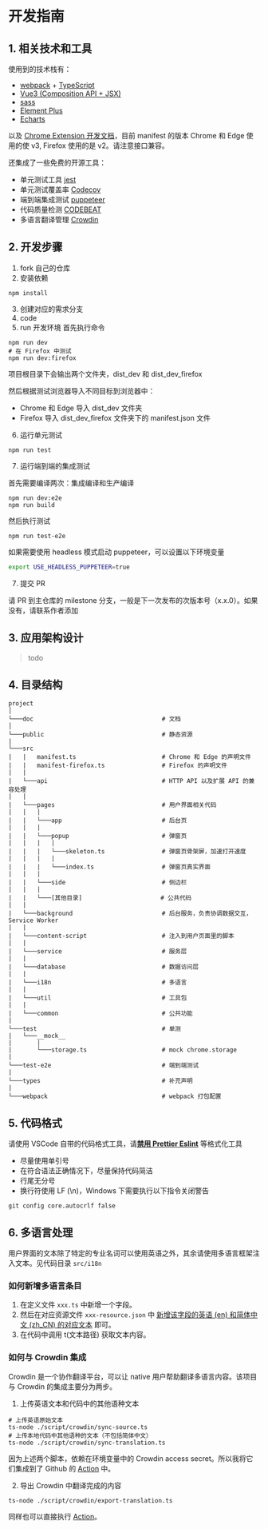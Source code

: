 # 开发指南

## 1. 相关技术和工具

使用到的技术栈有：

-   [webpack](https://github.com/webpack/webpack) + [TypeScript](https://github.com/microsoft/TypeScript)
-   [Vue3 (Composition API + JSX)](<https://vuejs.org/api/#:~:text=defineCustomElement()-,Composition%20API,-setup()>)
-   [sass](https://github.com/sass/sass)
-   [Element Plus](https://element-plus.gitee.io/)
-   [Echarts](https://github.com/apache/echarts)

以及 [Chrome Extension 开发文档](https://developer.chrome.com/docs/webstore/)，目前 manifest 的版本 Chrome 和 Edge 使用的使 v3, Firefox 使用的是 v2。请注意接口兼容。

还集成了一些免费的开源工具：

-   单元测试工具 [jest](https://jestjs.io/docs/getting-started)
-   单元测试覆盖率 [Codecov](https://app.codecov.io/gh/sheepzh/timer)
-   端到端集成测试 [puppeteer](https://developer.chrome.com/docs/extensions/how-to/test/puppeteer)
-   代码质量检测 [CODEBEAT](https://codebeat.co/projects/github-com-sheepzh-timer-main)
-   多语言翻译管理 [Crowdin](https://crowdin.com/project/timer-chrome-edge-firefox)

## 2. 开发步骤

1. fork 自己的仓库
2. 安装依赖

```shell
npm install
```

3. 创建对应的需求分支
4. code
5. run 开发环境
   首先执行命令

```shell
npm run dev
# 在 Firefox 中测试
npm run dev:firefox
```

项目根目录下会输出两个文件夹，dist_dev 和 dist_dev_firefox

然后根据测试浏览器导入不同目标到浏览器中：

-   Chrome 和 Edge 导入 dist_dev 文件夹
-   Firefox 导入 dist_dev_firefox 文件夹下的 manifest.json 文件

6. 运行单元测试

```shell
npm run test
```

7. 运行端到端的集成测试

首先需要编译两次：集成编译和生产编译

```shell
npm run dev:e2e
npm run build
```

然后执行测试

```shell
npm run test-e2e
```

如果需要使用 headless 模式启动 puppeteer，可以设置以下环境变量

```bash
export USE_HEADLESS_PUPPETEER=true
```

7. 提交 PR

请 PR 到主仓库的 milestone 分支，一般是下一次发布的次版本号（x.x.0）。如果没有，请联系作者添加

## 3. 应用架构设计

> todo

## 4. 目录结构

```plain
project
│
└───doc                                    # 文档
│
└───public                                 # 静态资源
|
└───src
|   |   manifest.ts                        # Chrome 和 Edge 的声明文件
|   |   manifest-firefox.ts                # Firefox 的声明文件
|   |
|   └───api                                # HTTP API 以及扩展 API 的兼容处理
|   |
|   └───pages                              # 用户界面相关代码
|   |   |
|   |   └───app                            # 后台页
|   |   |
|   |   └───popup                          # 弹窗页
|   |   |   |
|   |   |   └───skeleton.ts                # 弹窗页骨架屏，加速打开速度
|   |   |   |
|   |   |   └───index.ts                   # 弹窗页真实界面
|   |   |
|   |   └───side                           # 侧边栏
|   |   |
|   |   └───[其他目录]                      # 公共代码
|   |
|   └───background                         # 后台服务，负责协调数据交互，Service Worker
|   |
|   └───content-script                     # 注入到用户页面里的脚本
|   |
|   └───service                            # 服务层
|   |
|   └───database                           # 数据访问层
|   |
|   └───i18n                               # 多语言
|   |
|   └───util                               # 工具包
|   |
|   └───common                             # 公共功能
|
└───test                                   # 单测
|   └───__mock__
|       |
|       └───storage.ts                     # mock chrome.storage
|
└───test-e2e                               # 端到端测试
|
└───types                                  # 补充声明
|
└───webpack                                # webpack 打包配置

```

## 5. 代码格式

请使用 VSCode 自带的代码格式工具，请<u>**禁用 Prettier Eslint**</u> 等格式化工具

-   尽量使用单引号
-   在符合语法正确情况下，尽量保持代码简洁
-   行尾无分号
-   换行符使用 LF (\n)，Windows 下需要执行以下指令关闭警告

```
git config core.autocrlf false
```

## 6. 多语言处理

用户界面的文本除了特定的专业名词可以使用英语之外，其余请使用多语言框架注入文本。见代码目录 `src/i18n`

### 如何新增多语言条目

1. 在定义文件 `xxx.ts` 中新增一个字段。
2. 然后在对应资源文件 `xxx-resource.json` 中 <u>新增该字段的英语 (en) 和简体中文 (zh_CN) 的对应文本</u> 即可。
3. 在代码中调用 t(文本路径) 获取文本内容。

### 如何与 Crowdin 集成

Crowdin 是一个协作翻译平台，可以让 native 用户帮助翻译多语言内容。该项目与 Crowdin 的集成主要分为两步。

1. 上传英语文本和代码中的其他语种文本

```
# 上传英语原始文本
ts-node ./script/crowdin/sync-source.ts
# 上传本地代码中其他语种的文本（不包括简体中文）
ts-node ./script/crowdin/sync-translation.ts
```

因为上述两个脚本，依赖在环境变量中的 Crowdin access secret。所以我将它们集成到了 Github 的 [Action](https://github.com/sheepzh/timer/actions/workflows/crowdin-sync.yml) 中。

2. 导出 Crowdin 中翻译完成的内容

```
ts-node ./script/crowdin/export-translation.ts
```

同样也可以直接执行 [Action](https://github.com/sheepzh/timer/actions/workflows/crowdin-export.yml)。
